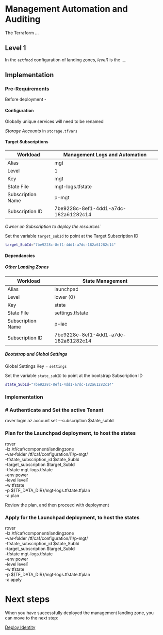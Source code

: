 # Management Automation and Auditing

The Terraform ...

## Level 1

In the `aztfmod` configuration of landing zones, *level1* is the ....

## Implementation

### Pre-Requirements

Before deployment - 

#### Configuration

Globally unique services will need to be renamed

*Storage Accounts* in `storage.tfvars`

#### Target Subscriptions


|Workload           |Management Logs and Automation
|---|---|
|Alias              |mgt
|Level              |1
|Key                |mgt
|State File         |mgt-logs.tfstate
|Subscription Name  |p-mgt
|Subscription ID    |7be9228c-8ef1-4dd1-a7dc-182a61282c14

*Owner on Subscription to deploy the resources*`

Set the variable `target_subId` to point at the Target Subscription ID

```bash
target_SubId="7be9228c-8ef1-4dd1-a7dc-182a61282c14"
```

#### Dependancies

##### Other Landing Zones

|Workload           |State Management
|---|---|
|Alias              |launchpad
|Level              |lower (0)
|Key                |state
|State File         |settings.tfstate
|Subscription Name  |p-iac
|Subscription ID    |7be9228c-8ef1-4dd1-a7dc-182a61282c14

##### Bootstrap and Global Settings

Global Settings Key = `settings`

Set the variable `state_subID` to point at the bootstrap Subscription ID

```bash
state_SubId="7be9228c-8ef1-4dd1-a7dc-182a61282c14"
```

### Implementation


### # Authenticate and Set the active Tenant
rover login
az account set --subscription $state_subId

### Plan for the Launchpad deployment, to host the states

rover \
  -lz /tf/caf/component/landingzone \
  -var-folder /tf/caf/configuration/l1/p-mgt/ \
  -tfstate_subscription_id $state_SubId \
  -target_subscription $target_SubId \
  -tfstate mgt-logs.tfstate \
  -env power \
  -level level1 \
  -w tfstate \
  -p ${TF_DATA_DIR}/mgt-logs.tfstate.tfplan \
  -a plan

Review the plan, and then proceed with deployment

### Apply for the Launchpad deployment, to host the states

rover \
  -lz /tf/caf/component/landingzone \
  -var-folder /tf/caf/configuration/l1/p-mgt/ \
  -tfstate_subscription_id $state_SubId \
  -target_subscription $target_SubId \
  -tfstate mgt-logs.tfstate \
  -env power \
  -level level1 \
  -w tfstate \
  -p ${TF_DATA_DIR}/mgt-logs.tfstate.tfplan \
  -a apply

# Next steps

When you have successfully deployed the management landing zone, you can move to the next step:

[Deploy Identity](../../level1/identity/readme.md)

